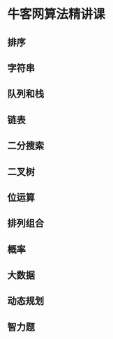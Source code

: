 # 牛客网算法精讲课

## 排序

## 字符串

## 队列和栈

## 链表

## 二分搜索

## 二叉树

## 位运算

## 排列组合

## 概率

## 大数据

## 动态规划




## 智力题




